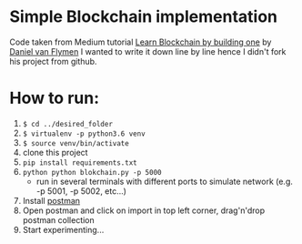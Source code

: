 # Simple Blockchain implementation

Code taken from Medium tutorial [Learn Blockchain by building one](https://hackernoon.com/learn-blockchains-by-building-one-117428612f46) by [Daniel van Flymen](https://github.com/dvf) I wanted to write it down line by line hence I didn't fork his project from github.

# How to run:

1. `$ cd ../desired_folder`
2. `$ virtualenv -p python3.6 venv`
3. `$ source venv/bin/activate`
4. clone this project
5. `pip install requirements.txt`
6. `python python blokchain.py -p 5000`
    - run in several terminals with different ports to simulate network (e.g. -p 5001, -p 5002, etc...)
7. Install [postman](https://www.getpostman.com/)
8. Open postman and click on import in top left corner, drag'n'drop postman collection
9. Start experimenting...
